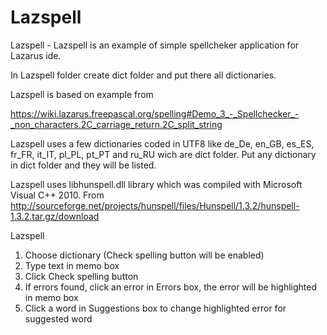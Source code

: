 # Lazspell
Lazspell - Lazspell is an example of simple spellcheker application for Lazarus ide.

In Lazspell folder create dict folder and put there all dictionaries.

Lazspell is based on example from 

https://wiki.lazarus.freepascal.org/spelling#Demo_3_-_Spellchecker_-_non_characters.2C_carriage_return.2C_split_string

Lazspell uses a few dictionaries coded in UTF8 like de_De, en_GB, es_ES, fr_FR, it_IT, pl_PL, pt_PT and ru_RU
wich are dict folder. Put any dictionary in dict folder and they will be listed.

Lazspell uses libhunspell.dll library which was compiled with Microsoft Visual C++ 2010. 
From http://sourceforge.net/projects/hunspell/files/Hunspell/1.3.2/hunspell-1.3.2.tar.gz/download

Lazspell

1. Choose dictionary (Check spelling button will be enabled)
2. Type text in memo box
3. Click Check spelling button
4. If errors found, click an error in Errors box, the error will be highlighted in memo box
5. Click a word in Suggestions box to change highlighted error for suggested word
